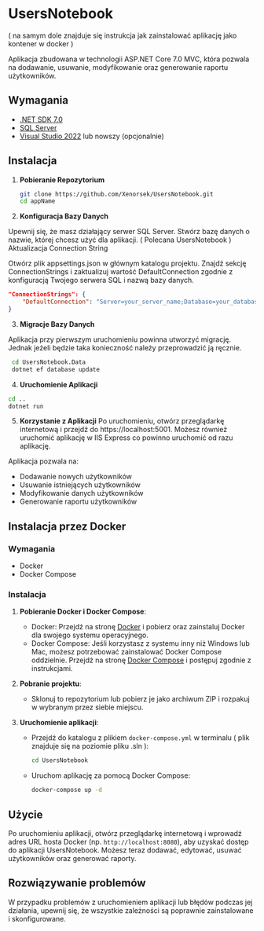 # UsersNotebook
( na samym dole znajduje się instrukcja jak zainstalować aplikację jako kontener w docker )

Aplikacja zbudowana w technologii ASP.NET Core 7.0 MVC, która pozwala na dodawanie, usuwanie, modyfikowanie oraz generowanie raportu użytkowników.

## Wymagania

- [.NET SDK 7.0](https://dotnet.microsoft.com/download/dotnet/7.0)
- [SQL Server](https://www.microsoft.com/en-us/sql-server/sql-server-downloads)
- [Visual Studio 2022](https://visualstudio.microsoft.com/visual-studio-preview/) lub nowszy (opcjonalnie)

## Instalacja

1. **Pobieranie Repozytorium**
   
   ```bash
   git clone https://github.com/Xenorsek/UsersNotebook.git
   cd appName
   ```
2. **Konfiguracja Bazy Danych**

Upewnij się, że masz działający serwer SQL Server.
Stwórz bazę danych o nazwie, której chcesz użyć dla aplikacji. ( Polecana UsersNotebook )
Aktualizacja Connection String

Otwórz plik appsettings.json w głównym katalogu projektu. Znajdź sekcję ConnectionStrings i zaktualizuj wartość DefaultConnection zgodnie z konfiguracją Twojego serwera SQL i nazwą bazy danych.

```json
"ConnectionStrings": {
    "DefaultConnection": "Server=your_server_name;Database=your_database_name;Trusted_Connection=true;MultipleActiveResultSets=true;"
}
```
3. **Migracje Bazy Danych**
   
Aplikacja przy pierwszym uruchomieniu powinna utworzyć migrację. Jednak jeżeli będzie taka konieczność należy przeprowadzić ją ręcznie.
  ```bash
   cd UsersNotebook.Data
   dotnet ef database update
   ```
4. **Uruchomienie Aplikacji**
```bash
cd ..
dotnet run
```
5. **Korzystanie z Aplikacji**
Po uruchomieniu, otwórz przeglądarkę internetową i przejdź do https://localhost:5001.
Możesz również uruchomić aplikację w IIS Express co powinno uruchomić od razu aplikację.

Aplikacja pozwala na:
- Dodawanie nowych użytkowników
- Usuwanie istniejących użytkowników
- Modyfikowanie danych użytkowników
- Generowanie raportu użytkowników
## Instalacja przez Docker
### Wymagania

- Docker
- Docker Compose

### Instalacja

1. **Pobieranie Docker i Docker Compose**:
   - Docker: Przejdź na stronę [Docker](https://docs.docker.com/get-docker/) i pobierz oraz zainstaluj Docker dla swojego systemu operacyjnego.
   - Docker Compose: Jeśli korzystasz z systemu inny niż Windows lub Mac, możesz potrzebować zainstalować Docker Compose oddzielnie. Przejdź na stronę [Docker Compose](https://docs.docker.com/compose/install/) i postępuj zgodnie z instrukcjami.

2. **Pobranie projektu**:
   - Sklonuj to repozytorium lub pobierz je jako archiwum ZIP i rozpakuj w wybranym przez siebie miejscu.

3. **Uruchomienie aplikacji**:
   - Przejdź do katalogu z plikiem `docker-compose.yml` w terminalu ( plik znajduje się na poziomie pliku .sln ):
     ```bash
     cd UsersNotebook
     ```
   - Uruchom aplikację za pomocą Docker Compose:
     ```bash
     docker-compose up -d
     ```

## Użycie

Po uruchomieniu aplikacji, otwórz przeglądarkę internetową i wprowadź adres URL hosta Docker (np. `http://localhost:8080`), aby uzyskać dostęp do aplikacji UsersNotebook. Możesz teraz dodawać, edytować, usuwać użytkowników oraz generować raporty.

## Rozwiązywanie problemów

W przypadku problemów z uruchomieniem aplikacji lub błędów podczas jej działania, upewnij się, że wszystkie zależności są poprawnie zainstalowane i skonfigurowane.
